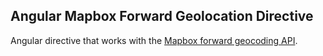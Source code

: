 ## Angular Mapbox Forward Geolocation Directive
Angular directive that works with the [Mapbox forward geocoding API](https://www.mapbox.com/developers/api/geocoding/#forward).
